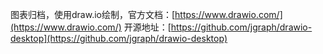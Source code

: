 图表归档，使用draw.io绘制，官方文档：[https://www.drawio.com/](https://www.drawio.com/)
开源地址：[https://github.com/jgraph/drawio-desktop](https://github.com/jgraph/drawio-desktop)